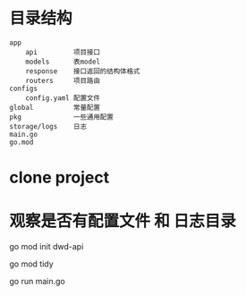 
# 目录结构
    app
        api         项目接口
        models      表model
        response    接口返回的结构体格式   
        routers     项目路由
    configs
        config.yaml 配置文件
    global          常量配置
    pkg             一些通用配置
    storage/logs    日志
    main.go
    go.mod



# clone project
# 观察是否有配置文件 和 日志目录
go mod init dwd-api

go mod tidy

go run main.go